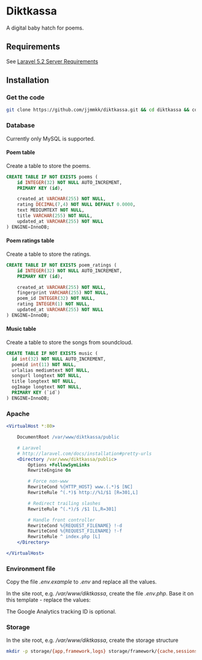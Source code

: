 # Diktkassa

A digital baby hatch for poems.

## Requirements

See [Laravel 5.2 Server Requirements](https://laravel.com/docs/5.2#server-requirements)

## Installation

### Get the code

```bash
git clone https://github.com/jjmmkk/diktkassa.git && cd diktkassa && composer install && npm install && bower install && grunt build
```

### Database

Currently only MySQL is supported.

#### Poem table

Create a table to store the poems.

```sql
CREATE TABLE IF NOT EXISTS poems (
	id INTEGER(32) NOT NULL AUTO_INCREMENT,
	PRIMARY KEY (id),

	created_at VARCHAR(255) NOT NULL,
	rating DECIMAL(7,4) NOT NULL DEFAULT 0.0000,
	text MEDIUMTEXT NOT NULL,
	title VARCHAR(255) NOT NULL,
	updated_at VARCHAR(255) NOT NULL
) ENGINE=InnoDB;
```

#### Poem ratings table

Create a table to store the ratings.

```sql
CREATE TABLE IF NOT EXISTS poem_ratings (
	id INTEGER(32) NOT NULL AUTO_INCREMENT,
	PRIMARY KEY (id),

	created_at VARCHAR(255) NOT NULL,
	fingerprint VARCHAR(255) NOT NULL,
	poem_id INTEGER(32) NOT NULL,
	rating INTEGER(1) NOT NULL,
	updated_at VARCHAR(255) NOT NULL
) ENGINE=InnoDB;
```

#### Music table

Create a table to store the songs from soundcloud.

```sql
CREATE TABLE IF NOT EXISTS music (
  id int(32) NOT NULL AUTO_INCREMENT,
  poemid int(11) NOT NULL,
  urlalias mediumtext NOT NULL,
  songurl longtext NOT NULL,
  title longtext NOT NULL,
  ogImage longtext NOT NULL,
  PRIMARY KEY (`id`)
) ENGINE=InnoDB;
```

### Apache

```apache
<VirtualHost *:80>

	DocumentRoot /var/www/diktkassa/public

	# Laravel
	# http://laravel.com/docs/installation#pretty-urls
	<Directory /var/www/diktkassa/public>
		Options +FollowSymLinks
		RewriteEngine On

		# Force non-www
		RewriteCond %{HTTP_HOST} www.(.*)$ [NC]
		RewriteRule ^(.*)$ http://%1/$1 [R=301,L]

		# Redirect trailing slashes
		RewriteRule ^(.*)/$ /$1 [L,R=301]

		# Handle front controller
		RewriteCond %{REQUEST_FILENAME} !-d
		RewriteCond %{REQUEST_FILENAME} !-f
		RewriteRule ^ index.php [L]
	</Directory>

</VirtualHost>
```

### Environment file

Copy the file _.env.example_ to _.env_ and replace all the values.

In the site root, e.g. _/var/www/diktkassa_, create the file _.env.php_. Base it on this template - replace the values:

The Google Analytics tracking ID is optional.

### Storage

In the site root, e.g. _/var/www/diktkassa_, create the storage structure

```bash
mkdir -p storage/{app,framework,logs} storage/framework/{cache,sessions,views}
```
